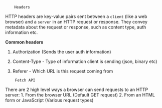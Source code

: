 
        Headers

HTTP headers are key-value pairs sent between a `client` (like a web browser) and a `server` in an HTTP request or response. They convey metadata about the request or response, such as content type, auth information etc.

**Common headers**

1. Authorization (Sends the user auth information)
2. Content-Type - Type of information client is sending (json, binary etc)
3. Referer - Which URL is this request coming from

        Fetch API

There are 2 high level ways a browser can send requests to an HTTP server:
    1. From the browser URL (Default GET request)
    2. From an HTML form or JavaScript (Various request types)